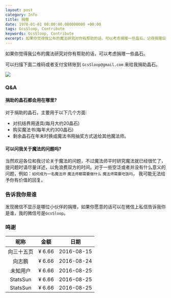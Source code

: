 ```yaml
---
layout: post
category: Info
title: 捐赠
date: 1970-01-01 00:00:00.000000000 +00:00
tags: GcsSloop, Contribute
keywords: GcsSloop, Contribute
excerpt: 如果你觉得我公布的魔法研究对你有帮助的话，可以考虑捐赠一些晶石，记得捐赠后在留言板下面写上您的姓名或者昵称，以及可以在社交网络上找到的链接，以便将您添加到捐赠列表。
---
```


如果你觉得我公布的魔法研究对你有帮助的话，可以考虑捐赠一些晶石。

可以扫描下面二维码或者支付宝转账到 `GcsSloop@gmail.com` 来给我捐助晶石。

![](http://ww4.sinaimg.cn/large/005Xtdi2jw1f72ouflohaj30go0a00vg.jpg) 



### Q&A

#### 捐助的晶石都会用在哪里?

对于捐助的晶石，主要用于以下几个方面:

* 对抗结界用道具(每月大约20晶石)
* 购买魔法书(每年大约300晶石)
* 剩余晶石在年末时换成魔法书用抽奖方式送给其他魔法师。



#### 可以问我关于魔法的问题吗?

当然欢迎各位和我讨论关于魔法的问题，不过魔法师平时研究魔法就已经很忙了，提问题时请尽量详述，以免浪费双方的时间。对于一些空泛或者并没有什么意义的问题，例如：`如何成为一名魔法师` `魔法师都需要做什么` `魔法师需要吃饭吗`， 我可能无法给予你有价值的回复。

### 告诉我你是谁

发现微信不显示是哪位小伙伴的捐赠，如果你愿意的话可以在微信上私信告诉我你是谁，我的微信号是`GcsSloop`。


### 鸣谢


|    昵称    |   金额   |     日期     |
| :------: | :----: | :--------: |
|  向三十五页   | ¥ 6.66 | 2016-08-15 |
|   向志鹏    | ¥ 6.66 | 2016-08-24 |
|   未知用户   | ¥ 6.66 | 2016-08-25 |
| StatsSun | ¥ 6.66 | 2016-08-25 |
| StatsSun | ¥ 6.66 | 2016-08-25 |

